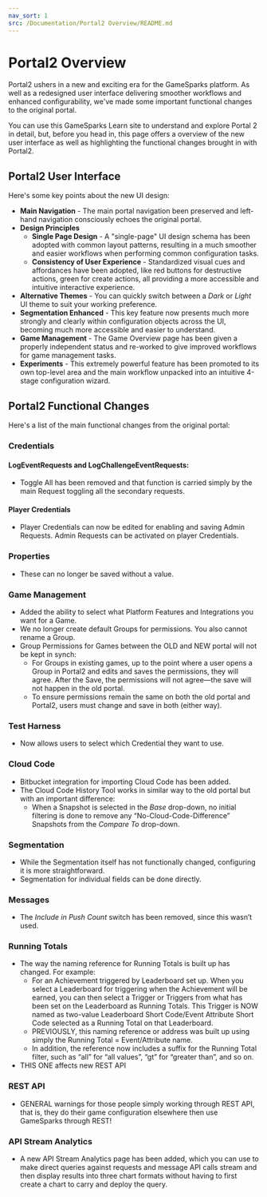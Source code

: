 ```yaml
---
nav_sort: 1
src: /Documentation/Portal2 Overview/README.md
---
```


# Portal2 Overview

Portal2 ushers in a new and exciting era for the GameSparks platform. As well as a redesigned user interface delivering smoother workflows and enhanced configurability, we've made some important functional changes to the original portal.

You can use this GameSparks Learn site to understand and explore Portal 2 in detail, but, before you head in, this page offers a overview of the new user interface as well as highlighting the functional changes brought in with Portal2.

## Portal2 User Interface

Here's some key points about the new UI design:

* **Main Navigation** - The main portal navigation been preserved and left-hand navigation consciously echoes the original portal.
* **Design Principles**
  * **Single Page Design** - A "single-page" UI design schema has been adopted with common layout patterns, resulting in a much smoother and easier workflows when performing common configuration tasks.
  * **Consistency of User Experience** - Standardized visual cues and affordances have been adopted, like red buttons for destructive actions, green for create actions, all providing a more accessible and intuitive interactive experience.
* **Alternative Themes** - You can quickly switch between a *Dark* or *Light* UI theme to suit your working preference.
* **Segmentation Enhanced** - This key feature now presents much more strongly and clearly within configuration objects across the UI, becoming much more accessible and easier to understand.
* **Game Management** - The Game Overview page has been given a properly independent status and re-worked to give improved workflows for game management tasks.
* **Experiments** - This extremely powerful feature has been promoted to its own top-level area and the main workflow unpacked into an intuitive 4-stage configuration wizard.


## Portal2 Functional Changes

Here's a list of the main functional changes from the original portal:

### Credentials

#### LogEventRequests and LogChallengeEventRequests:
* Toggle All has been removed and that function is carried simply by the main Request toggling all the secondary requests.

#### Player Credentials
* Player Credentials can now be edited for enabling and saving Admin Requests. Admin Requests can be activated on player Credentials.

### Properties
* These can no longer be saved without a value.

### Game Management
* Added the ability to select what Platform Features and Integrations you want for a Game.
* We no longer create default Groups for permissions. You also cannot rename a Group.
* Group Permissions for Games between the OLD and NEW portal will not be kept in synch:
  * For Groups in existing games, up to the point where a user opens a Group in Portal2 and edits and saves the permissions, they will agree. After the Save, the permissions will not agree—the save will not happen in the old portal.
  * To ensure permissions remain the same on both the old portal and Portal2, users must change and save in both (either way).

### Test Harness
* Now allows users to select which Credential they want to use.

### Cloud Code
* Bitbucket integration for importing Cloud Code has been added.
* The Cloud Code History Tool works in similar way to the old portal but with an important difference:
  * When a Snapshot is selected in the *Base* drop-down, no initial filtering is done to remove any “No-Cloud-Code-Difference” Snapshots from the *Compare To* drop-down.

### Segmentation
* While the Segmentation itself has not functionally changed, configuring it is more straightforward.
* Segmentation for individual fields can be done directly.

### Messages
* The *Include in Push Count* switch has been removed, since this wasn’t used.

### Running Totals
* The way the naming reference for Running Totals is built up has changed. For example:
  * For an Achievement triggered by Leaderboard set up. When you select a Leaderboard for triggering when the Achievement will be earned, you can then select a Trigger or Triggers from what has been set on the Leaderboard as Running Totals. This Trigger is NOW named as two-value Leaderboard Short Code/Event Attribute Short Code selected as a Running Total on that Leaderboard.
  * PREVIOUSLY, this naming reference or address was built up using simply the Running Total = Event/Attribute name.
  * In addition, the reference now includes a suffix for the Running Total filter, such as “all” for “all values”, “gt” for “greater than”, and so on.
* THIS ONE affects new REST API

### REST API
* GENERAL warnings for those people simply working through REST API, that is, they do their game configuration elsewhere then use GameSparks through REST!

### API Stream Analytics
* A new API Stream Analytics page has been added, which you can use to make direct queries against requests and message API calls stream and then display results into three chart formats without having to first create a chart to carry and deploy the query.
